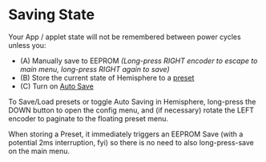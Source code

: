 # Saving State

Your App / applet state will not be remembered between power cycles unless you:

* (A) Manually save to EEPROM _(Long-press RIGHT encoder to escape to main menu, long-press RIGHT again to save)_
* (B) Store the current state of Hemisphere to a [preset](Hemisphere-Presets)
* (C) Turn on [Auto Save](Hemisphere-Presets#auto-save)

To Save/Load presets or toggle Auto Saving in Hemisphere, long-press the DOWN button to open the config menu, and (if necessary) rotate the LEFT encoder to paginate to the floating preset menu.

When storing a Preset, it immediately triggers an EEPROM Save (with a potential 2ms interruption, fyi) so there is no need to also long-press-save on the main menu.
